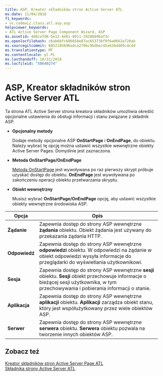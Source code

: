 ```yaml
---
title: ASP, Kreator składników stron Active Server ATL
ms.date: 11/04/2016
f1_keywords:
- vc.codewiz.class.atl.asp.asp
helpviewer_keywords:
- ATL Active Server Page Component Wizard, ASP
ms.assetid: 4d8cafd6-5e12-4461-8911-29288896af3c
ms.openlocfilehash: c6ab66fc606b58e87ac65373bf9f6a0662a720ab
ms.sourcegitcommit: 6052185696adca270bc9bdbec45a626dd89cdcdd
ms.translationtype: MT
ms.contentlocale: pl-PL
ms.lasthandoff: 10/31/2018
ms.locfileid: "50640274"
---
```

# <a name="asp-atl-active-server-page-component-wizard"></a>ASP, Kreator składników stron Active Server ATL

Ta strona ATL Active Server strona kreatora składników umożliwia określić opcjonalne ustawienia do obsługi informacji i stanu związane z składnik ASP.

- **Opcjonalny metody**

   Dodaje metody opcjonalne ASP **OnStartPage** i **OnEndPage**, do obiektu. Należy wybrać tę opcję można ustawić wszystkie wewnętrzne obiekty Active Server Pages. Domyślnie jest zaznaczona.

- **Metoda OnStartPage/OnEndPage**

   [Metoda OnStartPage](https://msdn.microsoft.com/library/ms691624.aspx) jest wywoływana po raz pierwszy skrypt próbuje uzyskać dostęp do obiektu. **OnEndPage** jest wywoływana po zakończeniu operacji obiektu przetwarzania skryptu.

- **Obiekt wewnętrzny**

   Musisz wybrać **OnStartPage/OnEndPage** opcję, aby ustawić wszystkie obiekty wewnętrzne środowiska ASP.

|Opcja|Opis|
|------------|-----------------|
|**Żądanie**|Zapewnia dostęp do strony ASP wewnętrzne **żądania** obiektu. Obiekt żądania jest używany do przekazania żądania HTTP.|
|**Odpowiedź**|Zapewnia dostęp do strony ASP wewnętrzne **odpowiedzi** obiektu. W odpowiedzi na żądanie w obiekt odpowiedzi wysyła informacje do przeglądarki do wyświetlania użytkownikowi.|
|**Sesja**|Zapewnia dostęp do strony ASP wewnętrzne **sesji** obiektu. **Sesji** obiekt przechowuje informacje o bieżącej sesji użytkownika, w tym przechowywania i pobierania informacji o stanie.|
|**Aplikacja**|Zapewnia dostęp do strony ASP wewnętrzne **aplikacji** obiektu. **Aplikacji** zarządza obiekt stanu, który jest współużytkowany przez wiele obiektów ASP.|
|**Serwer**|Zapewnia dostęp do strony ASP wewnętrzne **serwera** obiektu. **Serwera** obiektu pozwala na tworzenie innych obiektów ASP.|

## <a name="see-also"></a>Zobacz też

[Kreator składników stron Active Server Page ATL](../../atl/reference/atl-active-server-page-component-wizard.md)<br/>
[Składnika strony Active Server ATL](../../atl/reference/adding-an-atl-active-server-page-component.md)

